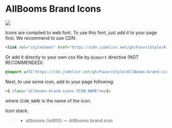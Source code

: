 # AllBooms Brand Icons
[![](https://data.jsdelivr.com/v1/package/gh/FavoriStyle/AllBooms-brand-icons/badge)](https://www.jsdelivr.com/package/gh/FavoriStyle/AllBooms-brand-icons)

Icons are compiled to web font. To use this font, just add it to your page first. We recommend to use CDN:
```html
<link rel="stylesheet" href="https://cdn.jsdelivr.net/gh/FavoriStyle/AllBooms-brand-icons@3.0.0/dist/allbooms-brand-icons.css"/>
```
Or add it directly to your own css file by `@import` directive (NOT RECOMMENDED):
```css
@import url('https://cdn.jsdelivr.net/gh/FavoriStyle/AllBooms-brand-icons@3.0.0/dist/allbooms-brand-icons.css');
```
Next, to use some icon, add to your page following:
```html
<i class="allbooms-brand-icons-ICON_NAME"></i>
```
where `ICON_NAME` is the name of the icon.

Icon stack:
> * allbooms (\e900) — AllBooms brand icon
